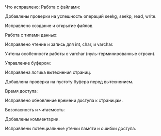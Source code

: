 Что исправлено:
Работа с файлами:

Добавлены проверки на успешность операций seekg, seekp, read, write.

Исправлено создание и открытие файлов.

Работа с типами данных:

Исправлено чтение и запись для int, char, и varchar.

Учтены особенности работы с varchar (нуль-терминированные строки).

Управление буфером:

Исправлена логика вытеснения страниц.

Добавлена проверка на пустоту буфера перед вытеснением.

Время доступа:

Исправлено обновление времени доступа к страницам.

Безопасность и читаемость:

Добавлены комментарии.

Исправлены потенциальные утечки памяти и ошибки доступа.
